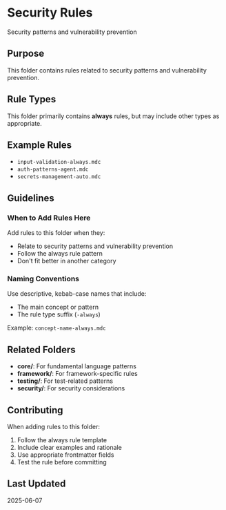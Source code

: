 # Security Rules

Security patterns and vulnerability prevention

## Purpose

This folder contains rules related to security patterns and vulnerability prevention.

## Rule Types

This folder primarily contains **always** rules, but may include other types as appropriate.

## Example Rules

- `input-validation-always.mdc`
- `auth-patterns-agent.mdc`
- `secrets-management-auto.mdc`

## Guidelines

### When to Add Rules Here

Add rules to this folder when they:
- Relate to security patterns and vulnerability prevention
- Follow the always rule pattern
- Don't fit better in another category

### Naming Conventions

Use descriptive, kebab-case names that include:
- The main concept or pattern
- The rule type suffix (`-always`)

Example: `concept-name-always.mdc`

## Related Folders

- **core/**: For fundamental language patterns
- **framework/**: For framework-specific rules
- **testing/**: For test-related patterns
- **security/**: For security considerations

## Contributing

When adding rules to this folder:
1. Follow the always rule template
2. Include clear examples and rationale
3. Use appropriate frontmatter fields
4. Test the rule before committing

## Last Updated

2025-06-07

